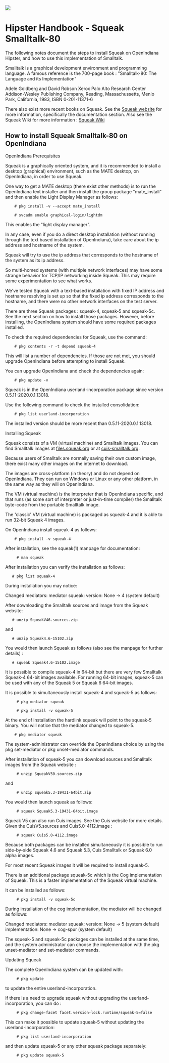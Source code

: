 <!--

The contents of this Documentation are subject to the Public Documentation License Version 1.01
 (the "License"); you may only use this Documentation if you comply with the terms of this License.
A copy of the License is available at http://illumos.org/license/PDL.


The Original Documentation is at https://squeak.org/documentation/

The Initial Writer of this Documentation is David Stes Copyright (C) 2020.
All Rights Reserved. (https://sourceforge.net/u/stes/profile).

Contributor(s): David Stes.

-->

<img src = "../../Openindiana.png">

# Hipster Handbook - Squeak Smalltalk-80

The following notes document the steps to install Squeak on OpenIndiana Hipster, and how to use this implementation of Smalltalk.

Smalltalk is a graphical development environment and programming language.  A famous reference is the 700-page book : "Smalltalk-80: The Language and its Implementation"

Adele Goldberg and David Robson
Xerox Palo Alto Research Center
Addison-Wesley Publishing Company, Reading,
Massachussetts, Menlo Park, California, 1983, ISBN 0-201-11371-6

There also exist more recent books on Squeak.  See the <a href="http://www.squeak.org" target="_blank">Squeak website</a> for more information, specifically the documentation section.  Also see the Squeak Wiki for more information : <a href= "http://wiki.squeak.org" target="_blank">Squeak Wiki</a>

## How to install Squeak Smalltalk-80 on OpenIndiana

<i class="fa fa-info-circle fa-lg" aria-hidden="true"></i>OpenIndiana Prerequisites
<div class="well">
<p>Squeak is a graphically oriented system, and it is recommended to install a desktop (graphical) environment, such as the MATE desktop, on OpenIndiana, in order to use Squeak.

One way to get a MATE desktop (there exist other methods) is to run the OpenIndiana text installer and then install the group package "mate_install" and then enable the Light Display Manager as follows:

        # pkg install -v --accept mate_install

        # svcadm enable graphical-login/lightdm

This enables the "light display manager".

In any case, even if you do a direct desktop installation (without running through the text based installation of OpenIndiana), take care about the ip address and hostname of the system.

Squeak will try to use the ip address that corresponds to the hostname of the system as its ip address.

So multi-homed systems (with multiple network interfaces) may have some strange behavior for TCP/IP networking inside Squeak.  This may require some experimentation to see what works.

We've tested Squeak with a text-based installation with fixed IP address and hostname resolving is set up so that the fixed ip address corresponds to the hostname, and there were no other network interfaces on the test server.

There are three Squeak packages : squeak-4, squeak-5 and squeak-5c.  See the next section on how to install those packages.  However, before installing, the OpenIndiana system should have some required packages installed.

To check the required dependencies for Squeak, use the command:

        # pkg contents -r -t depend squeak-4

This will list a number of dependencies.  If those are not met, you should upgrade OpenIndiana before attempting to install Squeak.

You can upgrade OpenIndiana and check the dependencies again:

        # pkg update -v

Squeak is in the OpenIndiana userland-incorporation package since version 0.5.11-2020.0.1.13018.

Use the following command to check the installed consolidation:

        # pkg list userland-incorporation

The installed version should be more recent than 0.5.11-2020.0.1.13018.
</div>


<i class="fa fa-info-circle fa-lg" aria-hidden="true"></i>Installing Squeak
<div class="well">
</div>

Squeak consists of a VM (virtual machine) and Smalltalk images.  You can find Smalltalk images at <a href= "http://files.squeak.org" target="_blank">files.squeak.org</a> or at <a href="http://cuis-smalltalk.org" target="_blank">cuis-smalltalk.org</a>.

Because users of Smalltalk are normally saving their own custom image, there exist many other images on the internet to download.

The images are cross-platform (in theory) and do not depend on OpenIndiana.  They can run on Windows or Linux or any other platform, in the same way as they will on OpenIndiana.

The VM (virtual machine) is the interpreter that is OpenIndiana specific, and that runs (as some sort of interpreter or just-in-time compiler) the Smalltalk byte-code from the portable Smalltalk image.

The 'classic' VM (virtual machine) is packaged as squeak-4 and it is able to run 32-bit Squeak 4 images.

On OpenIndiana install squeak-4 as follows:

        # pkg install -v squeak-4

After installation, see the squeak(1) manpage for documentation:

         # man squeak

After installation you can verify the installation as follows:

       # pkg list squeak-4

During installation you may notice:

Changed mediators:
  mediator squeak:
           version: None -> 4 (system default)

After downloading the Smalltalk sources and image from the Squeak website:

       # unzip SqueakV46.sources.zip

and

       # unzip Squeak4.6-15102.zip

You would then launch Squeak as follows (also see the manpage for further details) :

       # squeak Squeak4.6-15102.image

It is possible to compile squeak-4 in 64-bit but there are very few Smalltalk Squeak-4 64-bit images available.   For running 64-bit images, squeak-5 can be used with any of the Squeak 5 or Squeak 6 64-bit images.

It is possible to simultaneously install squeak-4 and squeak-5 as follows:

         # pkg mediator squeak

         # pkg install -v squeak-5

At the end of installation the hardlink squeak will point to the squeak-5 binary.  You will notice that the mediator changed to squeak-5.

        # pkg mediator squeak

The system-administrator can override the OpenIndiana choice by using the pkg set-mediator or pkg unset-mediator commands.

After installation of squeak-5 you can download sources and Smalltalk images from the Squeak website :

         # unzip SqueakV50.sources.zip

and

         # unzip Squeak5.3-19431-64bit.zip

You would then launch squeak as follows:

         # squeak Squeak5.3-19431-64bit.image

Squeak V5 can also run Cuis images.  See the Cuis website for more details.  Given the CuisV5.sources and Cuis5.0-4112.image :

         # squeak Cuis5.0-4112.image

Because both packages can be installed simultaneously it is possible to run side-by-side Squeak 4.6 and Squeak 5.3, Cuis Smalltalk or Squeak 6.0 alpha images.

For most recent Squeak images it will be required to install squeak-5.

There is an additional package squeak-5c which is the Cog implementation of Squeak.  This is a faster implementation of the Squeak virtual machine.

It can be installed as follows:

         # pkg install -v squeak-5c

During installation of the cog implementation, the mediator will be changed as follows:

Changed mediators:
  mediator squeak:
           version: None -> 5 (system default)
    implementation: None -> cog-spur (system default)

The squeak-5 and squeak-5c packages can be installed at the same time, and the system administrator can choose the implementation with the pkg unset-mediator and set-mediator commands.

</div>


<i class="fa fa-info-circle fa-lg" aria-hidden="true"></i>Updating Squeak
<div class="well">
</div>

The complete OpenIndiana system can be updated with:

         # pkg update

to update the entire userland-incorporation.

If there is a need to upgrade squeak without upgrading the userland-incorporation, you can do :

         # pkg change-facet facet.version-lock.runtime/squeak-5=false

This can make it possible to update squeak-5 without updating the userland-incorporation:

         # pkg list userland-incorporation

and then update squeak-5 or any other squeak package separately:

         # pkg update squeak-5


